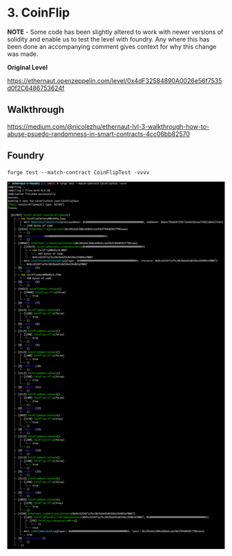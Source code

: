 # 3. CoinFlip

**NOTE** - Some code has been slightly altered to work with newer versions of solidity and enable us to test the level with foundry. Any where this has been done an accompanying comment gives context for why this change was made.

**Original Level**

https://ethernaut.openzeppelin.com/level/0x4dF32584890A0026e56f7535d0f2C6486753624f

## Walkthrough

https://medium.com/@nicolezhu/ethernaut-lvl-3-walkthrough-how-to-abuse-psuedo-randomness-in-smart-contracts-4cc06bb82570

## Foundry

```
forge test --match-contract CoinFlipTest -vvvv
```

![alt text](https://github.com/ciaranmcveigh5/ethernaut-x-foundry/blob/main/img/CoinFlip.png?raw=true)
